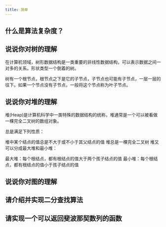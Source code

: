 ```yaml
---
title: 简单
---
```


## 什么是算法复杂度？

<Answer>

</Answer>

## 说说你对树的理解

<Answer>

在计算机领域，树形数据结构是一类重要的非线性数据结构，可以表示数据之间一对多的关系。形状类型一个倒着的树。

树有一个根节点，根节点之下是它的子节点，子节点也可能有子节点，一层一层的往下。如果一个节点没有子节点，一般将这个节点称为叶子节点。

</Answer>

## 说说你对堆的理解

<Answer>

堆(Heap)是计算机科学中一类特殊的数据结构的统称，堆通常是一个可以被看做一棵完全二叉树的数组对象。

总是满足下列性质：

堆中某个结点的值总是不大于或不小于其父结点的值
堆总是一棵完全二叉树
堆又可以分成最大堆和最小堆：

最大堆：每个根结点，都有根结点的值大于两个孩子结点的值
最小堆：每个根结点，都有根结点的值小于孩子结点的值

</Answer>

## 说说你对图的理解

<Answer>



</Answer>

## 请介绍并实现二分查找算法

<Answer>

</Answer>

## 请实现一个可以返回斐波那契数列的函数

<Answer>

```js

```

</Answer>

